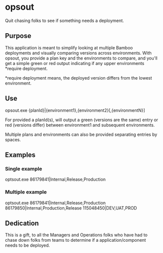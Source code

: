﻿# opsout
Quit chasing folks to see if something needs a deployment.

## Purpose
This application is meant to simplify looking at multiple Bamboo deployments and visually comparing versions across environments.
With opsout, you provide a plan key and the environments to compare, and you'll get a simple green or red output indicating if any upper environments *require deployment.

*require deployment means, the deployed version differs from the lowest environment.

## Use
opsout.exe {planId}|{environment1},{environment2}[,{environmentN}]

For provided a planId(s), will output a green (versions are the same) entry or red (versions differ) between environment1 and subsequent environments.

Multiple plans and environments can also be provided separating entries by spaces.

## Examples
### Single example
optsout.exe 86179841|Internal,Release,Production

### Multiple example
optsout.exe 86179841|Internal,Release,Production 86179850|Internal,Production,Release 115048450|DEV,UAT,PROD

## Dedication
This is a gift, to all the Managers and Operations folks who have had to chase down folks from teams to determine if a application/component needs to be deployed.
